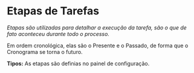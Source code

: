 # Etapas de Tarefas

*Etapas são utilizadas para detalhar a execução da tarefa, são o que de fato aconteceu durante todo o processo.*

Em ordem cronológica, elas são o Presente e o Passado, de forma que o Cronograma se torna o futuro.



**Tipos:** As etapas são definias no painel de configuração.

